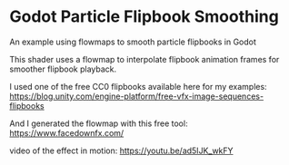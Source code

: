 # Godot Particle Flipbook Smoothing
An example using flowmaps to smooth particle flipbooks in Godot

This shader uses a flowmap to interpolate flipbook animation frames for smoother flipbook playback.

I used one of the free CC0 flipbooks available here for my examples: https://blog.unity.com/engine-platform/free-vfx-image-sequences-flipbooks

And I generated the flowmap with this free tool: https://www.facedownfx.com/

video of the effect in motion: https://youtu.be/ad5IJK_wkFY
